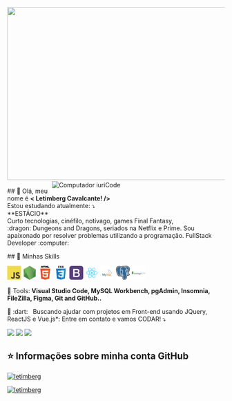 <img width="1100" height="400" src="https://github.com/Letimberg/letimberg/blob/master/14bis.jpg">

<img src="https://raw.githubusercontent.com/MicaelliMedeiros/micaellimedeiros/master/image/computer-illustration.png" min-width="400px" max-width="400px" width="400px" align="right" alt="Computador iuriCode">

<p align="left"> 
  ## 👋 Olá, meu nome é <strong> < Letimberg Cavalcante! /></strong> <br />
  Estou estudando atualmente: ⤵️ <br /> **ESTÁCIO** <br />
  Curto tecnologias, cinéfilo, notívago, games Final Fantasy, <br /> :dragon: Dungeons and Dragons, 
  seriados na Netflix e Prime.
  Sou apaixonado por resolver problemas utilizando a programação.
  FullStack Developer :computer:  
</p>

<p align="left">
 ## 🚀 Minhas Skills

<code><img height="32" src="https://raw.githubusercontent.com/github/explore/80688e429a7d4ef2fca1e82350fe8e3517d3494d/topics/javascript/javascript.png" alt="Javascript"/></code>
<code><img height="32" src="https://raw.githubusercontent.com/github/explore/80688e429a7d4ef2fca1e82350fe8e3517d3494d/topics/nodejs/nodejs.png" alt="Nodejs"/></code>
<code><img height="32" src="https://raw.githubusercontent.com/github/explore/80688e429a7d4ef2fca1e82350fe8e3517d3494d/topics/html/html.png" alt="HTML5"/></code>
<code><img height="32" src="https://raw.githubusercontent.com/github/explore/80688e429a7d4ef2fca1e82350fe8e3517d3494d/topics/css/css.png" alt="CSS"/></code>
<code><img height="32" src="https://raw.githubusercontent.com/github/explore/80688e429a7d4ef2fca1e82350fe8e3517d3494d/topics/bootstrap/bootstrap.png" alt="Bootstrap"/></code>
<code><img height="32" src="https://raw.githubusercontent.com/github/explore/80688e429a7d4ef2fca1e82350fe8e3517d3494d/topics/react/react.png" alt="React"/></code>
<code><img height="32" src="https://raw.githubusercontent.com/github/explore/80688e429a7d4ef2fca1e82350fe8e3517d3494d/topics/mysql/mysql.png" alt="MySQL"/></code>
<code><img height="32" src="https://raw.githubusercontent.com/github/explore/80688e429a7d4ef2fca1e82350fe8e3517d3494d/topics/postgresql/postgresql.png" alt="PostegreSQL"/></code>
<code><img height="32" src="https://raw.githubusercontent.com/github/explore/80688e429a7d4ef2fca1e82350fe8e3517d3494d/topics/mongodb/mongodb.png" alt="MongoDB"/></code>
</p>

<p align="left">
  💼 Tools: <strong>Visual Studio Code, MySQL Workbench, pgAdmin, Insomnia, FileZilla, Figma, Git and GitHub..</strong>
</p>

<p align="left">
  💌 :dart: &nbsp; Buscando ajudar com projetos em Front-end usando JQuery, ReactJS e Vue.js*: Entre em contato e vamos CODAR! ⤵️
</p>
<p align="left">
  <a href="#" alt="Gmail">
  <img src="https://img.shields.io/badge/-Gmail-FF0000?style=flat-square&labelColor=FF0000&logo=gmail&logoColor=white&link=letimberg.cavalcante@gmail.com" /></a>

  <a href="#" alt="Linkedin">
  <img src="https://img.shields.io/badge/-Linkedin-0e76a8?style=flat-square&logo=Linkedin&logoColor=white&link=https://www.linkedin.com/in/letimberg-cavalcante/" /></a>
</a>

<a href="#" alt="Twitter">
  <img src="https://img.shields.io/badge/Twitter-1DA1F2?style=for-the-badge&logo=twitter&logoColor=white&link=https://https://twitter.com/letimberg" /></a>
</a>
</p>

## ⭐ Informações sobre minha conta GitHub
[![letimberg](https://github-readme-stats.vercel.app/api?username=letimberg&theme=tokyonight)](https://github.com/letimberg/)

[![letimberg](https://github-readme-stats.vercel.app/api/top-langs/?username=letimberg&hide=html&layout=compact&theme=tokyonight)](https://github.com/letimberg/)
